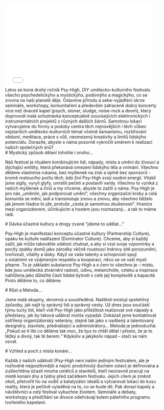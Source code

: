 
<div class="about-s about-intro">
<div class="about-fig embed">
<iframe width="480" height="270" src="//www.youtube-nocookie.com/embed/7M1EWk_PPCk?rel=0" frameborder="0" allowfullscreen></iframe>
</div>

<div class="about-txt">
Letos se koná druhý ročník Psy-High, DIY umělecko-kulturního festivalu všecho psychedelickýho a mystickýho, podivnýho a magickýho, co se zrovna na naší planetě děje. Oslavíme přírodu a sebe-vyjádření skrze semináře, workshopy, komunitaření a především zatraceně dobrý koncerty více než dvaceti kapel (psych, stoner, sludge, noise-rock a doom), který doprovodí malá ochutnávka konceptuálně souvisejících elektronických i instrumentálních projektů z různých dalších žánrů. Samotnou lokaci vytvarujeme do formy a podoby centra těch nejnovějších i těch vůbec nejstarších umělecko-kulturních témat včetně šamanismu, rozšiřování vědomí, meditace, práce s vůlí, neomezený kreativity a limitů lidskýho potenciálu. Dorazíte, abyste s náma pozorně vykročili směrem k realizaci našich společných snů?
</div>
</div>

<section class="about-s">
<div class="about-txt">
# Mystický způsob dělaní tohohle i onoho… 

Náš festival je rituálem kombinujícím lidi, nápady, místa a umění do živoucí a dýchající entitity, která překonává omezení lidskýho těla a vnímání. Všechno děláme vlastníma rukama, bez myšlenek na zisk a úplně bez sponzorů - kromě rostoucího počtu těch, kdo živí Psy-High svoji osobní energií. Vtiskli jsme sigily, vyryli glyfy, umístili pečeti a postavili vardy. Všechno to vzniká z našich myšlenek a činů a my chceme, abyste to zažili s náma. Psy-High je pro nás „uměním, jak podporovat umění“, všechny organizační kroky a celá komunita se mění, ladí a transmutuje znovu a znovu, aby všechno běželo jak jenom hladce to jde, protože „cesta je samotnou zkušeností“. Hranice mezi organizátorem, účinkujícím a hostem jsou rozmazaný… a tak to máme rádi.
</div>
</section>



<div class="about-expand">

<section class="about-s">
<div class="about-txt">
# Dávka účastné kultury a drogy zvané "jdeme to udělat…"

Psy-High je manifestací konceptu účastné kultury (Partnership Culture), opaku ke kultuře nadřazení (Dominator Culture). Chceme, aby si každý zažil, jak může takováhle událost chutnat, a aby si vzal svoje vzpomínky a pocity zpátky domů jako zárodky věčně roustoucí Indrovy sítě porozumění, tvořivosti, vitality a lásky. Když se vaše talenty a schopnosti spojí s ostatními ve vzájmeným respektu a kooperaci, něco se ve vaší mysli přepne. To je základní substance Psy-High a o čem to všechno je – místo, kde jsou umělecká ztvárnění radosti, údivu, melancholie, vzteku a inspirace nahlížena jako důležité části lidské bytosti v celé její komplexitě a kapacitě. Proto děláme to, co děláme.
</div>
</section>

<section class="about-s">
<div class="about-txt">
# Růst a Metoda…

Jsme malá skupiny, skromná a soustředěná. Naštěstí existují spolehlivý způsoby, jak najít ty správný lidi a správný cesty. Už dnes jsou součástí týmu tucty lidí, kteří vidí Psy-High jako příležitost realizovat své nápady a představy, jak by taková událost mohla vypadat. Dokázali jsme kontaktovat ostřílený organizátorský veterány, stejně tak jako s nadšený a talentovaný designéry, stavitele, přednášející a administrátory... Metoda je jednoduchá: „Pokud se ti líbí co děláme tak moc, že bys to chtěl dělat i přesto, že je to těžký a divný, tak tě berem.“ Kdykoliv a jakýkoliv nápad – stačí se nám ozvat.
</div>
</section>


<section class="about-s">
<div class="about-txt">
# Vzhled a pocit z místa konání…
  
Každá z našich událostí (Psy-High není naším jediným festivalem, ale je rozhodně nejpozitivnější a nejvíc prodchnutý duchem oslav) je definována a zušlechtěna účastí mnoha umělců a stavitelů, kteří neúnavně pracují na místě konání dny a týdny před začátkem festivalu. Jejich cílem je změnit okolí, přetvořit ho na vodič a katalyzátor ideálů a vytvarovat lokaci do kusu reality, která je pečlivě vyladěná na to, co se bude dít. Pak dorazí kapely a návštěvníci a celý festival vybuchne životem. Semináře a debaty, workshopy a předčítání se divoce odehrávají kolem páteřního programu tvořeného kapelami.
</div>
</section>
</div>
